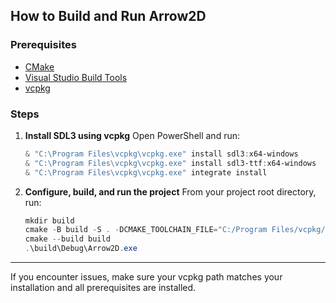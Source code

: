 ## How to Build and Run Arrow2D

### Prerequisites
* [CMake](https://cmake.org/download/)
* [Visual Studio Build Tools](https://visualstudio.microsoft.com/visual-cpp-build-tools/)
* [vcpkg](https://github.com/microsoft/vcpkg)

### Steps
1. **Install SDL3 using vcpkg**
   Open PowerShell and run:
   ```powershell
   & "C:\Program Files\vcpkg\vcpkg.exe" install sdl3:x64-windows
   & "C:\Program Files\vcpkg\vcpkg.exe" install sdl3-ttf:x64-windows
   & "C:\Program Files\vcpkg\vcpkg.exe" integrate install
   ```


2. **Configure, build, and run the project**
   From your project root directory, run:
   ```powershell
   mkdir build
   cmake -B build -S . -DCMAKE_TOOLCHAIN_FILE="C:/Program Files/vcpkg/scripts/buildsystems/vcpkg.cmake"
   cmake --build build
   .\build\Debug\Arrow2D.exe
   ```

---
If you encounter issues, make sure your vcpkg path matches your installation and all prerequisites are installed.
